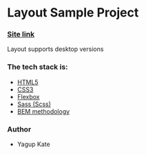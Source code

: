 # Layout Sample Project

### [Site link](https://kateyagup.github.io/price-card/)

Layout supports desktop versions

### The tech stack is:

- [HTML5](https://kateyagup.github.io/price-card/)
- [CSS3](https://kateyagup.github.io/price-card/)
- [Flexbox](https://kateyagup.github.io/price-card/)
- [Sass (Scss)](https://kateyagup.github.io/price-card/)
- [BEM methodology](https://kateyagup.github.io/price-card/)

### Author

- Yagup Kate

